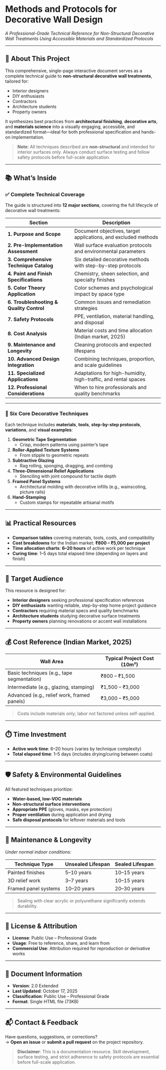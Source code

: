 # **Methods and Protocols for Decorative Wall Design**  
*A Professional-Grade Technical Reference for Non-Structural Decorative Wall Treatments Using Accessible Materials and Standardized Protocols*

---

## 📘 **About This Project**

This comprehensive, single-page interactive document serves as a complete technical guide to **non-structural decorative wall treatments**, tailored for:

- Interior designers  
- DIY enthusiasts  
- Contractors  
- Architecture students  
- Property owners  

It synthesizes best practices from **architectural finishing**, **decorative arts**, and **materials science** into a visually engaging, accessible, and standardized format—ideal for both professional specification and hands-on implementation.

> **Note**: All techniques described are **non-structural** and intended for interior surfaces only. Always conduct surface testing and follow safety protocols before full-scale application.

---

## 📚 **What’s Inside**

### ✅ **Complete Technical Coverage**  
The guide is structured into **12 major sections**, covering the full lifecycle of decorative wall treatments:

| Section | Description |
|--------|-------------|
| **1. Purpose and Scope** | Document objectives, target applications, and excluded methods |
| **2. Pre-Implementation Assessment** | Wall surface evaluation protocols and environmental parameters |
| **3. Comprehensive Technique Catalog** | Six detailed decorative methods with step-by-step protocols |
| **4. Paint and Finish Specifications** | Chemistry, sheen selection, and specialty finishes |
| **5. Color Theory Application** | Color schemes and psychological impact by space type |
| **6. Troubleshooting & Quality Control** | Common issues and remediation strategies |
| **7. Safety Protocols** | PPE, ventilation, material handling, and disposal |
| **8. Cost Analysis** | Material costs and time allocation (Indian market, 2025) |
| **9. Maintenance and Longevity** | Cleaning protocols and expected lifespans |
| **10. Advanced Design Integration** | Combining techniques, proportion, and scale guidelines |
| **11. Specialized Applications** | Adaptations for high-humidity, high-traffic, and rental spaces |
| **12. Professional Considerations** | When to hire professionals and quality benchmarks |

---

### 🎨 **Six Core Decorative Techniques**  
Each technique includes **materials**, **tools**, **step-by-step protocols**, **variations**, and **visual examples**:

1. **Geometric Tape Segmentation**  
   - Crisp, modern patterns using painter’s tape  
2. **Roller-Applied Texture Systems**  
   - From stipple to geometric repeats  
3. **Subtractive Glazing**  
   - Rag rolling, sponging, dragging, and combing  
4. **Three-Dimensional Relief Applications**  
   - Stenciling with joint compound for tactile depth  
5. **Framed Panel Systems**  
   - Architectural molding with decorative infills (e.g., wainscoting, picture rails)  
6. **Hand-Stamping**  
   - Custom stamps for repeatable artisanal motifs  

---

## 📊 **Practical Resources**

- **Comparison tables** covering materials, tools, costs, and compatibility  
- **Cost breakdowns** for the Indian market: **₹800 – ₹5,000 per project**
- **Time allocation charts**: **6–20 hours** of active work per technique  
- **Curing time**: 1–5 days total elapsed time (depending on layers and finish)

---

## 👥 **Target Audience**

This resource is designed for:

- **Interior designers** seeking professional specification references  
- **DIY enthusiasts** wanting reliable, step-by-step home project guidance  
- **Contractors** requiring material specs and quality benchmarks  
- **Architecture students** studying decorative surface treatments  
- **Property owners** planning renovations or accent wall installations  

---

## 💰 **Cost Reference (Indian Market, 2025)**

| Wall Area | Typical Project Cost (10m²) |
|----------|------------------------------|
| Basic techniques (e.g., tape segmentation) | ₹800 – ₹1,500 |
| Intermediate (e.g., glazing, stamping) | ₹1,500 – ₹3,000 |
| Advanced (e.g., relief work, framed panels) | ₹3,000 – ₹5,000 |

> Costs include materials only; labor not factored unless self-applied.

---

## ⏱️ **Time Investment**

- **Active work time**: 6–20 hours (varies by technique complexity)  
- **Total elapsed time**: 1–5 days (includes drying/curing between coats)

---

## 🛡️ **Safety & Environmental Guidelines**

All featured techniques prioritize:

- **Water-based, low-VOC materials**  
- **Non-structural surface interventions**  
- **Appropriate PPE** (gloves, masks, eye protection)  
- **Proper ventilation** during application and drying  
- **Safe disposal protocols** for leftover materials and tools  

---

## 🔧 **Maintenance & Longevity**  
*Under normal indoor conditions:*

| Technique Type | Unsealed Lifespan | Sealed Lifespan |
|----------------|-------------------|------------------|
| Painted finishes | 5–10 years | 10–15 years |
| 3D relief work | 3–7 years | 10–15 years |
| Framed panel systems | 10–20 years | 20–30 years |

> Sealing with clear acrylic or polyurethane significantly extends durability.

---

## 📄 **License & Attribution**

- **License**: Public Use – Professional Grade  
- **Usage**: Free to reference, share, and learn from  
- **Commercial Use**: Attribution required for reproduction or derivative works  

---

## 📄 **Document Information**

- **Version**: 2.0 Extended  
- **Last Updated**: October 17, 2025  
- **Classification**: Public Use – Professional Grade  
- **Format**: Single HTML file (73KB)  

---

## 📬 **Contact & Feedback**

Have questions, suggestions, or corrections?  
→ **Open an issue** or **submit a pull request** on the project repository.

> **Disclaimer**: This is a documentation resource. Skill development, surface testing, and strict adherence to safety protocols are essential before full-scale application.
